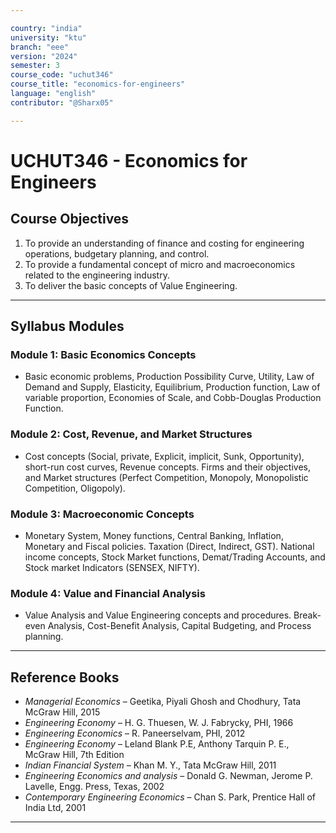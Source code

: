 ```yaml
---

country: "india"
university: "ktu"
branch: "eee"
version: "2024"
semester: 3
course_code: "uchut346"
course_title: "economics-for-engineers"
language: "english"
contributor: "@Sharx05"

---
```


# UCHUT346 - Economics for Engineers

## Course Objectives

1.  To provide an understanding of finance and costing for engineering operations, budgetary planning, and control.
2.  To provide a fundamental concept of micro and macroeconomics related to the engineering industry.
3.  To deliver the basic concepts of Value Engineering.

---

## Syllabus Modules

### Module 1: Basic Economics Concepts

-   Basic economic problems, Production Possibility Curve, Utility, Law of Demand and Supply, Elasticity, Equilibrium, Production function, Law of variable proportion, Economies of Scale, and Cobb-Douglas Production Function.

### Module 2: Cost, Revenue, and Market Structures

-   Cost concepts (Social, private, Explicit, implicit, Sunk, Opportunity), short-run cost curves, Revenue concepts. Firms and their objectives, and Market structures (Perfect Competition, Monopoly, Monopolistic Competition, Oligopoly).

### Module 3: Macroeconomic Concepts

-   Monetary System, Money functions, Central Banking, Inflation, Monetary and Fiscal policies. Taxation (Direct, Indirect, GST). National income concepts, Stock Market functions, Demat/Trading Accounts, and Stock market Indicators (SENSEX, NIFTY).

### Module 4: Value and Financial Analysis

-   Value Analysis and Value Engineering concepts and procedures. Break-even Analysis, Cost-Benefit Analysis, Capital Budgeting, and Process planning.

---

## Reference Books

-   *Managerial Economics* – Geetika, Piyali Ghosh and Chodhury, Tata McGraw Hill, 2015
-   *Engineering Economy* – H. G. Thuesen, W. J. Fabrycky, PHI, 1966
-   *Engineering Economics* – R. Paneerselvam, PHI, 2012
-   *Engineering Economy* – Leland Blank P.E, Anthony Tarquin P. E., McGraw Hill, 7th Edition
-   *Indian Financial System* – Khan M. Y., Tata McGraw Hill, 2011
-   *Engineering Economics and analysis* – Donald G. Newman, Jerome P. Lavelle, Engg. Press, Texas, 2002
-   *Contemporary Engineering Economics* – Chan S. Park, Prentice Hall of India Ltd, 2001

---

